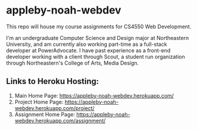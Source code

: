 # appleby-noah-webdev

This repo will house my course assignments for CS4550 Web Development.

I'm an undergraduate Computer Science and Design major at Northeastern University, and am currently also working part-time as a full-stack developer at PowerAdvocate. I have past experience as a front-end developer working with a client through Scout, a student run organization through Northeastern's College of Arts, Media Design.

## Links to Heroku Hosting:
1. Main Home Page: https://appleby-noah-webdev.herokuapp.com/
2. Project Home Page: https://appleby-noah-webdev.herokuapp.com/project/
3. Assignment Home Page: https://appleby-noah-webdev.herokuapp.com/assignment/


